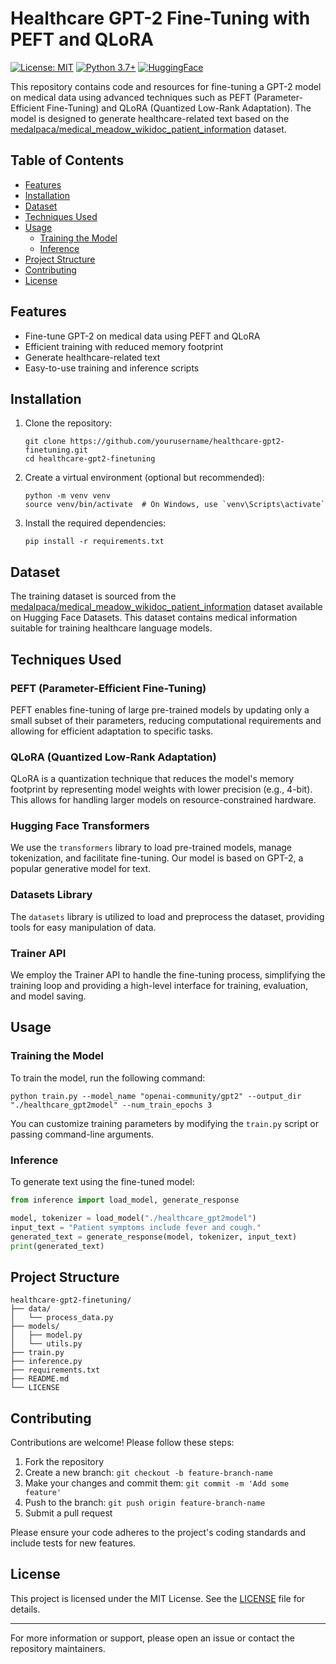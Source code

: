 # Healthcare GPT-2 Fine-Tuning with PEFT and QLoRA

[![License: MIT](https://img.shields.io/badge/License-MIT-yellow.svg)](https://opensource.org/licenses/MIT)
[![Python 3.7+](https://img.shields.io/badge/python-3.7+-blue.svg)](https://www.python.org/downloads/release/python-370/)
[![HuggingFace](https://img.shields.io/badge/🤗-Hugging%20Face-yellow)](https://huggingface.co/)

This repository contains code and resources for fine-tuning a GPT-2 model on medical data using advanced techniques such as PEFT (Parameter-Efficient Fine-Tuning) and QLoRA (Quantized Low-Rank Adaptation). The model is designed to generate healthcare-related text based on the [medalpaca/medical_meadow_wikidoc_patient_information](https://huggingface.co/datasets/medalpaca/medical_meadow_wikidoc_patient_information) dataset.

## Table of Contents

- [Features](#features)
- [Installation](#installation)
- [Dataset](#dataset)
- [Techniques Used](#techniques-used)
- [Usage](#usage)
  - [Training the Model](#training-the-model)
  - [Inference](#inference)
- [Project Structure](#project-structure)
- [Contributing](#contributing)
- [License](#license)

## Features

- Fine-tune GPT-2 on medical data using PEFT and QLoRA
- Efficient training with reduced memory footprint
- Generate healthcare-related text
- Easy-to-use training and inference scripts

## Installation

1. Clone the repository:
   ```
   git clone https://github.com/yourusername/healthcare-gpt2-finetuning.git
   cd healthcare-gpt2-finetuning
   ```

2. Create a virtual environment (optional but recommended):
   ```
   python -m venv venv
   source venv/bin/activate  # On Windows, use `venv\Scripts\activate`
   ```

3. Install the required dependencies:
   ```
   pip install -r requirements.txt
   ```

## Dataset

The training dataset is sourced from the [medalpaca/medical_meadow_wikidoc_patient_information](https://huggingface.co/datasets/medalpaca/medical_meadow_wikidoc_patient_information) dataset available on Hugging Face Datasets. This dataset contains medical information suitable for training healthcare language models.

## Techniques Used

### PEFT (Parameter-Efficient Fine-Tuning)
PEFT enables fine-tuning of large pre-trained models by updating only a small subset of their parameters, reducing computational requirements and allowing for efficient adaptation to specific tasks.

### QLoRA (Quantized Low-Rank Adaptation)
QLoRA is a quantization technique that reduces the model's memory footprint by representing model weights with lower precision (e.g., 4-bit). This allows for handling larger models on resource-constrained hardware.

### Hugging Face Transformers
We use the `transformers` library to load pre-trained models, manage tokenization, and facilitate fine-tuning. Our model is based on GPT-2, a popular generative model for text.

### Datasets Library
The `datasets` library is utilized to load and preprocess the dataset, providing tools for easy manipulation of data.

### Trainer API
We employ the Trainer API to handle the fine-tuning process, simplifying the training loop and providing a high-level interface for training, evaluation, and model saving.

## Usage

### Training the Model

To train the model, run the following command:

```
python train.py --model_name "openai-community/gpt2" --output_dir "./healthcare_gpt2model" --num_train_epochs 3
```

You can customize training parameters by modifying the `train.py` script or passing command-line arguments.

### Inference

To generate text using the fine-tuned model:

```python
from inference import load_model, generate_response

model, tokenizer = load_model("./healthcare_gpt2model")
input_text = "Patient symptoms include fever and cough."
generated_text = generate_response(model, tokenizer, input_text)
print(generated_text)
```

## Project Structure

```
healthcare-gpt2-finetuning/
├── data/
│   └── process_data.py
├── models/
│   ├── model.py
│   └── utils.py
├── train.py
├── inference.py
├── requirements.txt
├── README.md
└── LICENSE
```

## Contributing

Contributions are welcome! Please follow these steps:

1. Fork the repository
2. Create a new branch: `git checkout -b feature-branch-name`
3. Make your changes and commit them: `git commit -m 'Add some feature'`
4. Push to the branch: `git push origin feature-branch-name`
5. Submit a pull request

Please ensure your code adheres to the project's coding standards and include tests for new features.

## License

This project is licensed under the MIT License. See the [LICENSE](LICENSE) file for details.

---

For more information or support, please open an issue or contact the repository maintainers.
